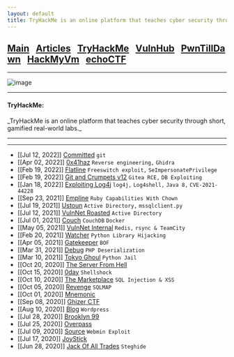 ```yaml
---
layout: default
title: TryHackMe is an online platform that teaches cyber security through short, gamified real-world labs.
---
```


<h2 class="mume-header" id="mainindexhtml-nbspnbsp-contactcontacthtml"><a href="./index.html">Main</a>&#xA0;&#xA0;&#xA0;<a href="/posts/articles/index.html">Articles</a>&#xA0;&#xA0;&#xA0;<a href="/posts/tryhackme/index.html">TryHackMe</a>&#xA0;&#xA0;&#xA0;<a href="/posts/vulnhub/index.html">VulnHub</a>&#xA0;&#xA0;&#xA0;<a href="/posts/pwntilldawn/index.html">PwnTillDawn</a>&#xA0;&#xA0;&#xA0;<a href="/posts/hackmyvm/index.html">HackMyVm</a>&#xA0;&#xA0;&#xA0;<a href="/posts/echoctf/index.html">echoCTF</a></h2>
<hr>

![image](https://user-images.githubusercontent.com/69868171/217528690-20e2e8f4-cca0-4421-9bf3-7f03fec7f117.png)


* * *
<h4 class="mume-header" id="tryhackme">TryHackMe:</h4>
_TryHackMe is an online platform that teaches cyber security through short, gamified real-world labs._
<hr>
<hr>


- [[Jul 12, 2022]] [Committed](https://muzec0318.github.io/posts/tryhackme/committed.html) `git`
- [[Apr 02, 2022]] [0x41haz](https://muzec0318.github.io/posts/tryhackme/0x41haz.html) `Reverse engineering,` `Ghidra`
- [[Feb 19, 2022]] [Flatline](https://muzec0318.github.io/posts/tryhackme/flatline.html) `Freeswitch exploit,` `SeImpersonatePrivilege`
- [[Feb 19, 2022]] [Git and Crumpets v12](https://muzec0318.github.io/posts/tryhackme/gitandcrumpets.html) `Gitea RCE,` `DB Exploiting`
- [[Jan 18, 2022]] [Exploiting Log4j](https://muzec0318.github.io/posts/tryhackme/log4j.html) `log4j,` `Log4shell,` `Java 8,` `CVE-2021-44228`
- [[Sep 23, 2021]] [Empline](https://muzec0318.github.io/posts/tryhackme/empline.html) `Ruby Capabilities With Chown`
- [[Jul 19, 2021]] [Ustoun](https://muzec0318.github.io/posts/tryhackme/ustoun.html) `Active Directory,` `mssqlclient.py`
- [[Jul 12, 2021]] [VulnNet Roasted](https://muzec0318.github.io/posts/tryhackme/roasted.html) `Active Directory`
- [[Jul 01, 2021]] [Couch](https://muzec0318.github.io/posts/tryhackme/couch.html) `CouchDB` `Docker`
- [[May 05, 2021]] [VulnNet Internal](https://muzec0318.github.io/posts/tryhackme/vulnet.html) `Redis,` `rsync & TeamCity`
- [[Feb 20, 2021]] [Watcher](https://muzec0318.github.io/posts/tryhackme/Watcher.html) `Python Library Hijacking`
- [[Apr 05, 2021]] [Gatekeeper](https://muzec0318.github.io/posts/tryhackme/Gatekeeper.html) `BOF`
- [[Mar 31, 2021]] [Debug](https://muzec0318.github.io/posts/tryhackme/Debug.html)  `PHP Deserialization`
- [[Mar 10, 2021]] [Tokyo Ghoul](https://muzec0318.github.io/posts/tryhackme/tokyoghoul666.html)  `Python Jail`
- [[Oct 20, 2020]] [The Server From Hell](https://muzec0318.github.io/posts/tryhackme/TheServerFromHell.html)
- [[Oct 15, 2020]] [0day](https://muzec0318.github.io/posts/tryhackme/0day.html)  `Shellshock`
- [[Oct 10, 2020]] [The Marketplace](https://muzec0318.github.io/posts/tryhackme/Marketplace.html)  `SQL Injection & XSS`
- [[Oct 05, 2020]] [Revenge](https://muzec0318.github.io/posts/tryhackme/Revenge.html)  `SQLMAP`
- [[Oct 01, 2020]] [Mnemonic](https://muzec0318.github.io/posts/tryhackme/Mnemonic.html)
- [[Sep 08, 2020]] [Ghizer CTF](https://muzec0318.github.io/posts/tryhackme/Ghizer.html)
- [[Aug 10, 2020]] [Blog](https://muzec0318.github.io/posts/tryhackme/Blog.html)  `Wordpress`
- [[Jul 28, 2020]] [Brooklyn 99](https://muzec0318.github.io/posts/tryhackme/Brooklyn99.html)
- [[Jul 25, 2020]] [Overpass](https://muzec0318.github.io/posts/tryhackme/Overpass.html)
- [[Jul 09, 2020]] [Source](https://muzec0318.github.io/posts/tryhackme/Source.html)  `Webmin Exploit`
- [[Jul 17, 2020]] [JoyStick](https://muzec0318.github.io/posts/tryhackme/JoyStick.html)
- [[Jun 28, 2020]] [Jack Of All Trades](https://muzec0318.github.io/posts/tryhackme/Jack.html)  `Steghide`

